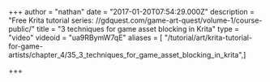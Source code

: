 +++
author = "nathan"
date = "2017-01-20T07:54:29.000Z"
description = "Free Krita tutorial series: //gdquest.com/game-art-quest/volume-1/course-public/"
title = "3 techniques for game asset blocking in Krita"
type = "video"
videoid = "ua9RBymW7qE"
aliases = [ "/tutorial/art/krita-tutorial-for-game-artists/chapter_4/35_3_techniques_for_game_asset_blocking_in_krita",]

+++